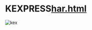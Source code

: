 # KEXPRESS[har.html](https://github.com/user-attachments/files/22366729/har.html)
![kex](https://github.com/user-attachments/assets/743bb0c0-3e3a-49bd-8b3f-aba5c2ae08e1)
